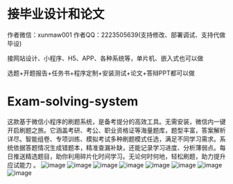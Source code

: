 # 接毕业设计和论文
作者微信：xunmaw001  作者QQ：2223505639(支持修改、部署调试、支持代做毕设)

接网站设计、小程序、H5、APP、各种系统等，单片机、嵌入式也可以做

选题+开题报告+任务书+程序定制+安装测试+论文+答辩PPT都可以做
# Exam-solving-system
这款基于微信小程序的刷题系统，是备考提分的高效工具。无需安装，微信内一键开启刷题之旅。它涵盖考研、考公、职业资格证等海量题库，题型丰富，答案解析详尽。智能组卷、专项训练、模拟考试多种刷题模式任选，满足不同学习需求。系统依据答题情况生成错题本，精准查漏补缺，还能记录学习进度、分析薄弱点。每日推送精选题目，助你利用碎片化时间学习。无论何时何地，轻松刷题，助力提升应试能力 。 
![image](https://github.com/user-attachments/assets/ab5c8b59-5fb6-49ad-8a52-d0d5ee0cd999)
![image](https://github.com/user-attachments/assets/c24cd2a8-fb55-4005-8715-1cc41b75c65c)
![image](https://github.com/user-attachments/assets/c48a4445-cfb6-4859-94c0-7a00f4d9f833)
![image](https://github.com/user-attachments/assets/c090eb4a-aa11-443c-859e-1ae80978752a)
![image](https://github.com/user-attachments/assets/29b67fd0-2860-46d4-bc2e-528bd1f4cac6)
![image](https://github.com/user-attachments/assets/c87435d2-872c-434c-bb10-f121c065c9bc)
![image](https://github.com/user-attachments/assets/c730d13e-f0b8-4155-a232-7709b9721706)
![image](https://github.com/user-attachments/assets/12c71278-fe99-4274-b839-773cbacd6c93)
